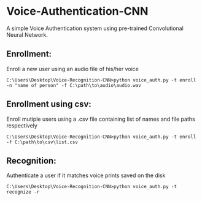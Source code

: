 # Voice-Authentication-CNN
A simple Voice Authentication system using pre-trained Convolutional Neural Network.

## Enrollment:
Enroll a new user using an audio file of his/her voice

``C:\Users\Desktop\Voice-Recognition-CNN>python voice_auth.py -t enroll -n "name of person" -f C:\path\to\audio\audio.wav``

## Enrollment using csv:
Enroll mutiple users using a .csv file containing list of names and file paths respectively

``C:\Users\Desktop\Voice-Recognition-CNN>python voice_auth.py -t enroll -f C:\path\to\csv\list.csv``

 
## Recognition:
Authenticate a user if it matches voice prints saved on the disk

``C:\Users\Desktop\Voice-Recognition-CNN>python voice_auth.py -t recognize -r``


